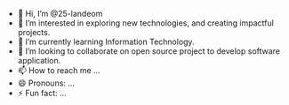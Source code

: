 - 👋 Hi, I’m @25-landeom
- 👀 I’m interested in exploring new technologies, and creating impactful projects.
- 🌱 I’m currently learning Information Technology.
- 💞️ I’m looking to collaborate on open source project to develop software application.
- 📫 How to reach me ...
- 😄 Pronouns: ...
- ⚡ Fun fact: ...

<!---
25-landeom/25-landeom is a ✨ special ✨ repository because its `README.md` (this file) appears on your GitHub profile.
You can click the Preview link to take a look at your changes.
--->
